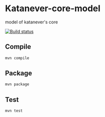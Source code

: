 # Katanever-core-model
model of katanever's core

<a href="https://github.com/jtutzo/katanever-core-model"><img alt="Build status" src="https://github.com/jtutzo/katanever-core-model/workflows/JavaCI/badge.svg"></a>

## Compile
```bash
mvn compile
```

## Package
```bash
mvn package
```

## Test
```bash
mvn test
```

